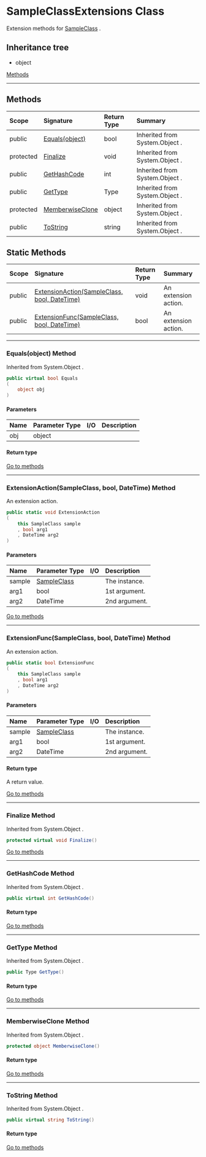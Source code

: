 ﻿



# SampleClassExtensions Class



Extension methods for [SampleClass](../SampleLibrary/SampleClass.md) .








## Inheritance tree
* object

[Methods](#Methods)&nbsp;&nbsp;






---
## Methods
|Scope|Signature|Return Type|Summary|
|:--|:--|:--|:--|
| public | [Equals(object)](#equalsobject-method) | bool | Inherited from  System.Object . |
| protected | [Finalize](#finalize-method) | void | Inherited from  System.Object . |
| public | [GetHashCode](#gethashcode-method) | int | Inherited from  System.Object . |
| public | [GetType](#gettype-method) | Type | Inherited from  System.Object . |
| protected | [MemberwiseClone](#memberwiseclone-method) | object | Inherited from  System.Object . |
| public | [ToString](#tostring-method) | string | Inherited from  System.Object . |
## Static Methods
|Scope|Signature|Return Type|Summary|
|:--|:--|:--|:--|
| public | [ExtensionAction(SampleClass, bool, DateTime)](#extensionactionsampleclass-bool-datetime-method) | void | An extension action. |
| public | [ExtensionFunc(SampleClass, bool, DateTime)](#extensionfuncsampleclass-bool-datetime-method) | bool | An extension action. |
---
### Equals(object) Method

Inherited from  System.Object .
```c#
public virtual bool Equals
(
	object obj
)
```
#### Parameters
|Name|Parameter Type|I/O|Description|
|:--|:--|:-:|:--|
| obj | object |  |  |
#### Return type


[Go to methods](#Methods)

---
### ExtensionAction(SampleClass, bool, DateTime) Method

An extension action.
```c#
public static void ExtensionAction
(
	this SampleClass sample
	, bool arg1
	, DateTime arg2
)
```
#### Parameters
|Name|Parameter Type|I/O|Description|
|:--|:--|:-:|:--|
| sample | [SampleClass](../SampleLibrary/SampleClass.md) |  | The instance. |
| arg1 | bool |  | 1st argument. |
| arg2 | DateTime |  | 2nd argument. |

[Go to methods](#Methods)

---
### ExtensionFunc(SampleClass, bool, DateTime) Method

An extension action.
```c#
public static bool ExtensionFunc
(
	this SampleClass sample
	, bool arg1
	, DateTime arg2
)
```
#### Parameters
|Name|Parameter Type|I/O|Description|
|:--|:--|:-:|:--|
| sample | [SampleClass](../SampleLibrary/SampleClass.md) |  | The instance. |
| arg1 | bool |  | 1st argument. |
| arg2 | DateTime |  | 2nd argument. |
#### Return type
A return value.

[Go to methods](#Methods)

---
### Finalize Method

Inherited from  System.Object .
```c#
protected virtual void Finalize()
```

[Go to methods](#Methods)

---
### GetHashCode Method

Inherited from  System.Object .
```c#
public virtual int GetHashCode()
```
#### Return type


[Go to methods](#Methods)

---
### GetType Method

Inherited from  System.Object .
```c#
public Type GetType()
```
#### Return type


[Go to methods](#Methods)

---
### MemberwiseClone Method

Inherited from  System.Object .
```c#
protected object MemberwiseClone()
```
#### Return type


[Go to methods](#Methods)

---
### ToString Method

Inherited from  System.Object .
```c#
public virtual string ToString()
```
#### Return type


[Go to methods](#Methods)



